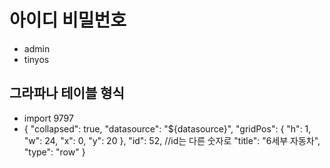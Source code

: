# 아이디 비밀번호
  - admin
  - tinyos


## 그라파나 테이블 형식
  - import 9797
  - {
    "collapsed": true,
    "datasource": "${datasource}",
    "gridPos": {
      "h": 1,
      "w": 24,
      "x": 0,
      "y": 20
    },
    "id": 52,                           //id는 다른 숫자로 
    "title": "6세부 자동차",
    "type": "row"
  }
